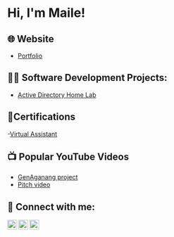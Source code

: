 <h1>Hi, I'm Maile!</h1>
<h2>🌐 Website</h2>
  
   - [Portfolio](https://sites.google.com/view/mailemokete/home)

<h2>👨‍💻 Software Development Projects:</h2>

  - [Active Directory Home Lab](https://github.com/Maile-ai/LABURL)
<h2> 📄Certifications</h2>

-[Virtual Assistant](https://drive.google.com/file/d/1kxylcPgikEc_3r8fRs9JdK-AX_dU-W7K/view?usp=sharing)</h2>

<h2>📺 Popular YouTube Videos</h2>

- [GenAganang project](https://youtu.be/1pz4Aa198-4)
- [Pitch video](https://youtu.be/TePt1DS5P3w)

<h2> 🤳 Connect with me:</h2>

[<img align="left" alt="JoshMadakor | YouTube" width="22px" src="https://cdn.jsdelivr.net/npm/simple-icons@v3/icons/youtube.svg" />][youtube]
[<img align="left" alt="JoshMadakor | Twitter" width="22px" src="https://cdn.jsdelivr.net/npm/simple-icons@v3/icons/twitter.svg" />][twitter]
[<img align="left" alt="JoshMadakor | LinkedIn" width="22px" src="https://cdn.jsdelivr.net/npm/simple-icons@v3/icons/linkedin.svg" />][linkedin]

[twitter]: (https://x.com/s_mokete)
[youtube]: https://www.youtube.com/@MoketeMaile-e5m
[linkedin]: linkedin.com/in/mokete-maile

<!--
**joshmadakor1/joshmadakor1** is a ✨ _special_ ✨ repository because its `README.md` (this file) appears on your GitHub profile.

Here are some ideas to get you started:

- 🔭 I’m currently working on ...
- 🌱 I’m currently learning ...
- 👯 I’m looking to collaborate on ...
- 🤔 I’m looking for help with ...
- 💬 Ask me about ...
- 📫 How to reach me: ...
- 😄 Pronouns: ...
- ⚡ Fun fact: ...
-->
